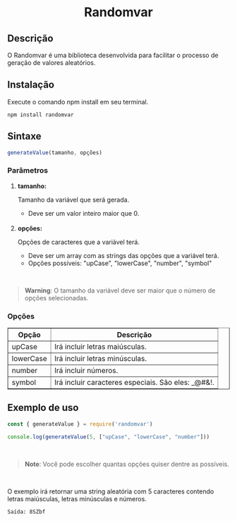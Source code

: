 <h1 align="center">Randomvar</h1>

<h2>Descrição</h2>
<p>O Randomvar é uma biblioteca desenvolvida para facilitar o processo de geração de valores aleatórios.</p>

<h2>Instalação</h2>

Execute o comando npm install em seu terminal.
```shell
npm install randomvar
```
<h2>Sintaxe</h2>

```js
generateValue(tamanho, opções)
```
<h3>Parâmetros</h3>
<ol>
    <li><b>tamanho:</b> <p>Tamanho da variável que será gerada.<p>
      <ul>
        <li>Deve ser um valor inteiro maior que 0.</li>
      </ul>
    </li>
    <br>
    <li><b>opções:</b> <p>Opções de caracteres que a variável terá.</p>
      <ul>
        <li>Deve ser um array com as strings das opções que a variável terá.</li>
        <li>Opções possíveis: "upCase", "lowerCase", "number", "symbol"</li>
      </ul>
    </li>
</ol>

<br>

> **Warning**: O tamanho da variável deve ser maior que o número de opções selecionadas.

<h3>Opções</h3>

<table border="1">
   <thead>
   <tr>
       <th>Opção</th>
       <th>Descrição</th>
   </tr>
   </thead>
   <tbody>
   <tr>
       <td>upCase</td>
       <td>Irá incluir letras maiúsculas.</td>
   </tr>
   <tr>
       <td>lowerCase</td>
       <td>Irá incluir letras minúsculas.</td>
   </tr>
   <tr>
       <td>number</td>
       <td>Irá incluir números.</td>
   </tr>
   <tr>
       <td>symbol</td>
       <td>Irá incluir caracteres especiais. São eles: _@#&!.</td>
   </tr>
   </tbody>
</table>

<h2>Exemplo de uso</h2>

```js
const { generateValue } = require('randomvar')

console.log(generateValue(5, ["upCase", "lowerCase", "number"]))
```

<br>

> **Note**: Você pode escolher quantas opções quiser dentre as possíveis.

<br>

<p>O exemplo irá retornar uma string aleatória com 5 caracteres contendo letras maiúsculas, letras minúsculas e números.</p>

```
Saída: 8SZbf
```
